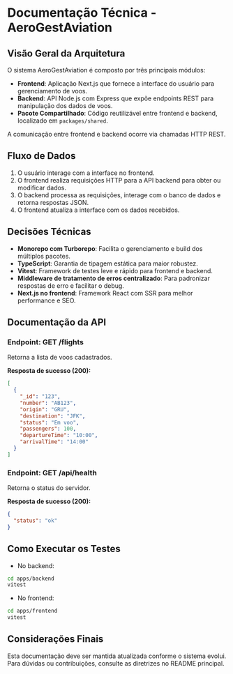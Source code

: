 # Documentação Técnica - AeroGestAviation

## Visão Geral da Arquitetura

O sistema AeroGestAviation é composto por três principais módulos:

- **Frontend**: Aplicação Next.js que fornece a interface do usuário para gerenciamento de voos.
- **Backend**: API Node.js com Express que expõe endpoints REST para manipulação dos dados de voos.
- **Pacote Compartilhado**: Código reutilizável entre frontend e backend, localizado em `packages/shared`.

A comunicação entre frontend e backend ocorre via chamadas HTTP REST.

## Fluxo de Dados

1. O usuário interage com a interface no frontend.
2. O frontend realiza requisições HTTP para a API backend para obter ou modificar dados.
3. O backend processa as requisições, interage com o banco de dados e retorna respostas JSON.
4. O frontend atualiza a interface com os dados recebidos.

## Decisões Técnicas

- **Monorepo com Turborepo**: Facilita o gerenciamento e build dos múltiplos pacotes.
- **TypeScript**: Garantia de tipagem estática para maior robustez.
- **Vitest**: Framework de testes leve e rápido para frontend e backend.
- **Middleware de tratamento de erros centralizado**: Para padronizar respostas de erro e facilitar o debug.
- **Next.js no frontend**: Framework React com SSR para melhor performance e SEO.

## Documentação da API

### Endpoint: GET /flights

Retorna a lista de voos cadastrados.

**Resposta de sucesso (200):**

```json
[
  {
    "_id": "123",
    "number": "AB123",
    "origin": "GRU",
    "destination": "JFK",
    "status": "Em voo",
    "passengers": 100,
    "departureTime": "10:00",
    "arrivalTime": "14:00"
  }
]
```

### Endpoint: GET /api/health

Retorna o status do servidor.

**Resposta de sucesso (200):**

```json
{
  "status": "ok"
}
```

## Como Executar os Testes

- No backend:

```bash
cd apps/backend
vitest
```

- No frontend:

```bash
cd apps/frontend
vitest
```

## Considerações Finais

Esta documentação deve ser mantida atualizada conforme o sistema evolui. Para dúvidas ou contribuições, consulte as diretrizes no README principal.
